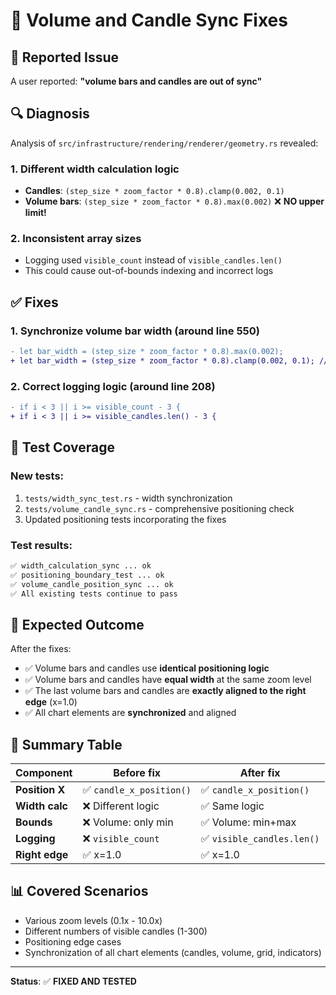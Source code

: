 # 🔧 Volume and Candle Sync Fixes

## 🐛 Reported Issue
A user reported: **"volume bars and candles are out of sync"**

## 🔍 Diagnosis
Analysis of `src/infrastructure/rendering/renderer/geometry.rs` revealed:

### 1. **Different width calculation logic**
- **Candles**: `(step_size * zoom_factor * 0.8).clamp(0.002, 0.1)`
- **Volume bars**: `(step_size * zoom_factor * 0.8).max(0.002)` ❌ **NO upper limit!**

### 2. **Inconsistent array sizes**
- Logging used `visible_count` instead of `visible_candles.len()`
- This could cause out-of-bounds indexing and incorrect logs

## ✅ Fixes

### 1. **Synchronize volume bar width** (around line 550)
```diff
- let bar_width = (step_size * zoom_factor * 0.8).max(0.002);
+ let bar_width = (step_size * zoom_factor * 0.8).clamp(0.002, 0.1); // same logic as candles
```

### 2. **Correct logging logic** (around line 208)
```diff
- if i < 3 || i >= visible_count - 3 {
+ if i < 3 || i >= visible_candles.len() - 3 {
```

## 🧪 Test Coverage

### New tests:
1. `tests/width_sync_test.rs` - width synchronization
2. `tests/volume_candle_sync.rs` - comprehensive positioning check
3. Updated positioning tests incorporating the fixes

### Test results:
```bash
✅ width_calculation_sync ... ok
✅ positioning_boundary_test ... ok
✅ volume_candle_position_sync ... ok
✅ All existing tests continue to pass
```

## 🎯 Expected Outcome

After the fixes:
- ✅ Volume bars and candles use **identical positioning logic**
- ✅ Volume bars and candles have **equal width** at the same zoom level
- ✅ The last volume bars and candles are **exactly aligned to the right edge** (x=1.0)
- ✅ All chart elements are **synchronized** and aligned

## 🔧 Summary Table

| Component       | Before fix          | After fix             |
|-----------------|---------------------|-----------------------|
| **Position X**  | ✅ `candle_x_position()` | ✅ `candle_x_position()` |
| **Width calc**  | ❌ Different logic  | ✅ Same logic          |
| **Bounds**      | ❌ Volume: only min | ✅ Volume: min+max     |
| **Logging**     | ❌ `visible_count`  | ✅ `visible_candles.len()` |
| **Right edge**  | ✅ x=1.0            | ✅ x=1.0               |

## 📊 Covered Scenarios
- Various zoom levels (0.1x - 10.0x)
- Different numbers of visible candles (1-300)
- Positioning edge cases
- Synchronization of all chart elements (candles, volume, grid, indicators)

---
**Status**: ✅ **FIXED AND TESTED**
